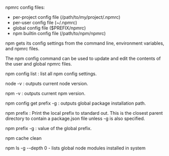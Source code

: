 
npmrc config files:  
- per-project config file (/path/to/my/project/.npmrc)  
- per-user config file (~/.npmrc)  
- global config file ($PREFIX/npmrc)  
- npm builtin config file (/path/to/npm/npmrc)

npm gets its config settings from the command line, environment variables, and npmrc files.

The npm config command can be used to update and edit the contents of the user and global npmrc files.

npm config list : list all npm config settings.

node -v : outputs current node version.

npm -v : outputs current npm version.

npm config get prefix -g : outputs global package installation path.

npm prefix : Print the local prefix to standard out. This is the closest parent directory to contain a package.json file unless
-g is also specified.

npm prefix -g : value of the global prefix.

npm cache clean

npm ls -g --depth 0 - lists global node modules installed in system
